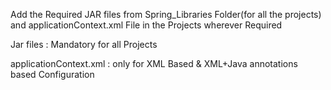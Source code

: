 Add the Required JAR files from Spring_Libraries Folder(for all the projects) and applicationContext.xml File in the Projects wherever Required

Jar files               : Mandatory for all Projects

applicationContext.xml  : only for XML Based & XML+Java annotations based Configuration

